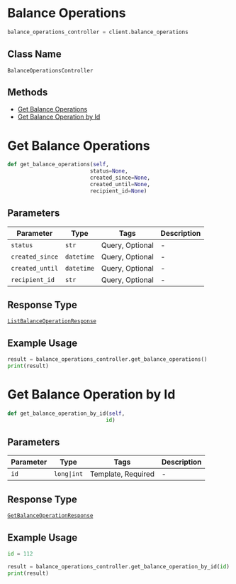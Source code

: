 # Balance Operations

```python
balance_operations_controller = client.balance_operations
```

## Class Name

`BalanceOperationsController`

## Methods

* [Get Balance Operations](../../doc/controllers/balance-operations.md#get-balance-operations)
* [Get Balance Operation by Id](../../doc/controllers/balance-operations.md#get-balance-operation-by-id)


# Get Balance Operations

```python
def get_balance_operations(self,
                          status=None,
                          created_since=None,
                          created_until=None,
                          recipient_id=None)
```

## Parameters

| Parameter | Type | Tags | Description |
|  --- | --- | --- | --- |
| `status` | `str` | Query, Optional | - |
| `created_since` | `datetime` | Query, Optional | - |
| `created_until` | `datetime` | Query, Optional | - |
| `recipient_id` | `str` | Query, Optional | - |

## Response Type

[`ListBalanceOperationResponse`](../../doc/models/list-balance-operation-response.md)

## Example Usage

```python
result = balance_operations_controller.get_balance_operations()
print(result)
```


# Get Balance Operation by Id

```python
def get_balance_operation_by_id(self,
                               id)
```

## Parameters

| Parameter | Type | Tags | Description |
|  --- | --- | --- | --- |
| `id` | `long\|int` | Template, Required | - |

## Response Type

[`GetBalanceOperationResponse`](../../doc/models/get-balance-operation-response.md)

## Example Usage

```python
id = 112

result = balance_operations_controller.get_balance_operation_by_id(id)
print(result)
```

